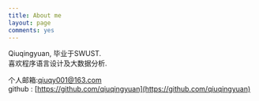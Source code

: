 ```yaml
---
title: About me
layout: page
comments: yes
---
```

  
Qiuqingyuan, 毕业于SWUST.      
喜欢程序语言设计及大数据分析.      

个人邮箱:qiuqy001@163.com     
github : [https://github.com/qiuqingyuan](https://github.com/qiuqingyuan)      